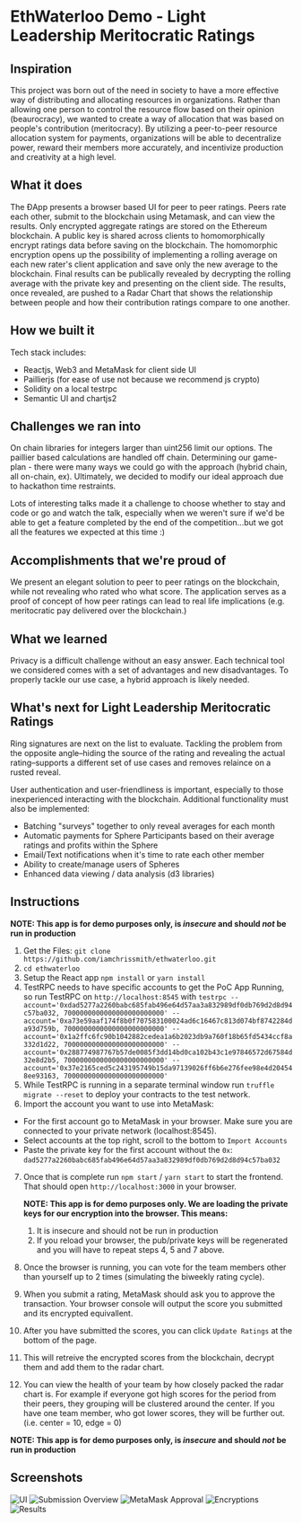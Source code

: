 # EthWaterloo Demo - Light Leadership Meritocratic Ratings

## Inspiration

This project was born out of the need in society to have a more effective way of distributing and allocating resources in organizations. Rather than allowing one person to control the resource flow based on their opinion (beaurocracy), we wanted to create a way of allocation that was based on people's contribution (meritocracy).
By utilizing a peer-to-peer resource allocation system for payments, organizations will be able to decentralize power, reward their members more accurately, and incentivize production and creativity at a high level.

## What it does

The ĐApp presents a browser based UI for peer to peer ratings. Peers rate each other, submit to the blockchain using Metamask, and can view the results. 
Only encrypted aggregate ratings are stored on the Ethereum blockchain.
A public key is shared across clients to homomorphically encrypt ratings data before saving on the blockchain. The homomorphic encryption opens up the possibility of implementing a rolling average on each new rater's client application and save only the new average to the blockchain.
Final results can be publically revealed by decrypting the rolling average with the private key and presenting on the client side. The results, once revealed, are pushed to a Radar Chart that shows the relationship between people and how their contribution ratings compare to one another.

## How we built it

Tech stack includes:

* Reactjs, Web3 and MetaMask for client side UI 
* Paillierjs (for ease of use not because we recommend js crypto)
* Solidity on a local testrpc
* Semantic UI and chartjs2 

## Challenges we ran into

On chain libraries for integers larger than uint256 limit our options. The paillier based calculations are handled off chain.
Determining our game-plan - there were many ways we could go with the approach (hybrid chain, all on-chain, ex). Ultimately, we decided to modify our ideal approach due to hackathon time restraints.

Lots of interesting talks made it a challenge to choose whether to stay and code or go and watch the talk, especially when we weren't sure if we'd be able to get a feature completed by the end of the competition...but we got all the features we expected at this time :)

## Accomplishments that we're proud of

We present an elegant solution to peer to peer ratings on the blockchain, while not revealing who rated who what score. The application serves as a proof of concept of how peer ratings can lead to real life implications (e.g. meritocratic pay delivered over the blockchain.)

## What we learned

Privacy is a difficult challenge without an easy answer. Each technical tool we considered comes with a set of advantages and new disadvantages. To properly tackle our use case, a hybrid approach is likely needed.

## What's next for Light Leadership Meritocratic Ratings

Ring signatures are next on the list to evaluate. Tackling the problem from the opposite angle–hiding the source of the rating and revealing the actual rating–supports a different set of use cases and removes relaince on a rusted reveal.

User authentication and user-friendliness is important, especially to those inexperienced interacting with the blockchain. 
Additional functionality must also be implemented:

* Batching "surveys" together to only reveal averages for each month
* Automatic payments for Sphere Participants based on their average ratings and profits within the Sphere
* Email/Text notifications when it's time to rate each other member
* Ability to create/manage users of Spheres
* Enhanced data viewing / data analysis (d3 libraries)

## Instructions

__NOTE: This app is for demo purposes only, is *insecure* and should *not* be run in production__

1. Get the Files: `git clone https://github.com/iamchrissmith/ethwaterloo.git`
2. `cd ethwaterloo`
3. Setup the React app `npm install` or `yarn install`
4. TestRPC needs to have specific accounts to get the PoC App Running, so run TestRPC on `http://localhost:8545` with `testrpc --account='0xdad5277a2260babc685fab496e64d57aa3a832989df0db769d2d8d94c57ba032, 7000000000000000000000000' --account='0xa73e59aaf174f8b0f707583100024ad6c16467c813d074bf8742284da93d759b, 7000000000000000000000000' --account='0x1a2ffc6fc90b1042882cedea1a6b2023db9a760f18b65fd5434ccf8a332d1d22, 7000000000000000000000000' --account='0x288774987767b57de0085f3dd14bd0ca102b43c1e97846572d67584d32e8d2b5, 7000000000000000000000000' --account='0x37e2165ced5c243195749b15da97139026ff6b6e276fee98e4d204548ee93163, 7000000000000000000000000'`
5. While TestRPC is running in a separate terminal window run `truffle migrate --reset` to deploy your contracts to the test network.
6. Import the account you want to use into MetaMask:
  * For the first account go to MetaMask in your browser.  Make sure you are connected to your private network (localhost:8545).
  * Select accounts at the top right, scroll to the bottom to `Import Accounts`
  * Paste the private key for the first account without the `0x`: `dad5277a2260babc685fab496e64d57aa3a832989df0db769d2d8d94c57ba032`
7. Once that is complete run `npm start` / `yarn start` to start the frontend.  That should open `http://localhost:3000` in your browser.

    __NOTE: This app is for demo purposes only.  We are loading the private keys for our encryption into the browser.  This means:__

    1. It is insecure and should not be run in production
    2. If you reload your browser, the pub/private keys will be regenerated and you will have to repeat steps 4, 5 and 7 above.  

8. Once the browser is running, you can vote for the team members other than yourself up to 2 times (simulating the biweekly rating cycle).
9. When you submit a rating, MetaMask should ask you to approve the transaction.  Your browser console will output the score you submitted and its encrypted equivallent.
10. After you have submitted the scores, you can click `Update Ratings` at the bottom of the page.
11. This will retreive the encrypted scores from the blockchain, decrypt them and add them to the radar chart.
12. You can view the health of your team by how closely packed the radar chart is. For example if everyone got high scores for the period from their peers, they grouping will be clustered around the center. If you have one team member, who got lower scores, they will be further out. (i.e. center = 10, edge = 0)

__NOTE: This app is for demo purposes only, is *insecure* and should *not* be run in production__

## Screenshots

![UI](/screenshot/ui.png?raw=true "UI")
![Submission Overview](/screenshot/submission-overview.png?raw=true "Submission Overview")
![MetaMask Approval](/screenshot/metamask-approval.png?raw=true "MetaMask Approval")
![Encryptions](/screenshot/encryption.png?raw=true "Encryption")
![Results](/screenshot/results.png?raw=true "Results")